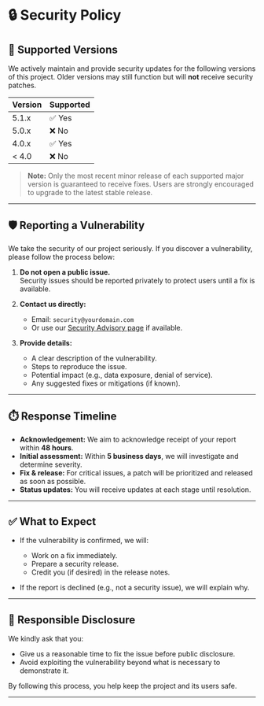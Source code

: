 # 🔒 Security Policy

## 📌 Supported Versions

We actively maintain and provide security updates for the following versions of this project. Older versions may still function but will **not** receive security patches.

| Version | Supported          |
| ------- | ------------------ |
| 5.1.x   | ✅ Yes              |
| 5.0.x   | ❌ No               |
| 4.0.x   | ✅ Yes              |
| < 4.0   | ❌ No               |

> **Note:** Only the most recent minor release of each supported major version is guaranteed to receive fixes. Users are strongly encouraged to upgrade to the latest stable release.

---

## 🛡️ Reporting a Vulnerability

We take the security of our project seriously. If you discover a vulnerability, please follow the process below:

1. **Do not open a public issue.**  
   Security issues should be reported privately to protect users until a fix is available.

2. **Contact us directly:**  
   - Email: `security@yourdomain.com`  
   - Or use our [Security Advisory page](https://github.com/your-org/your-repo/security/advisories) if available.

3. **Provide details:**  
   - A clear description of the vulnerability.  
   - Steps to reproduce the issue.  
   - Potential impact (e.g., data exposure, denial of service).  
   - Any suggested fixes or mitigations (if known).

---

## ⏱️ Response Timeline

- **Acknowledgement:** We aim to acknowledge receipt of your report within **48 hours**.  
- **Initial assessment:** Within **5 business days**, we will investigate and determine severity.  
- **Fix & release:** For critical issues, a patch will be prioritized and released as soon as possible.  
- **Status updates:** You will receive updates at each stage until resolution.  

---

## ✅ What to Expect

- If the vulnerability is confirmed, we will:  
  - Work on a fix immediately.  
  - Prepare a security release.  
  - Credit you (if desired) in the release notes.  

- If the report is declined (e.g., not a security issue), we will explain why.  

---

## 🙏 Responsible Disclosure

We kindly ask that you:  
- Give us a reasonable time to fix the issue before public disclosure.  
- Avoid exploiting the vulnerability beyond what is necessary to demonstrate it.  

By following this process, you help keep the project and its users safe.  

---
